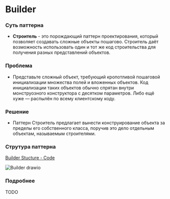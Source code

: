 # Builder

### Суть паттерна

- **Строитель** - это порождающий паттерн проектирования, который позволяет создавать сложные объекты пошагово. Строитель даёт возможность использовать один и тот же код строительства для получения разных представлений объектов.

### Проблема
- Представьте сложный объект, требующий кропотливой пошаговой инициализации множества полей и вложенных объектов. Код инициализации таких объектов обычно спрятан внутри монструозного конструктора с десятком параметров. Либо ещё хуже — распылён по всему клиентскому коду.

### Решение
- Паттерн Строитель предлагает вынести конструирование объекта за пределы его собственного класса, поручив это дело отдельным объектам, называемым строителями.

### Струтура паттерна
[Builder Stucture - Code](https://github.com/artem-karaman/Unity-Design-Pattern/blob/master/Assets/Creational%20Patterns/Builder%20Pattern/Structure/BuilderStructure.cs)



![Builder drawio](https://user-images.githubusercontent.com/19500536/160257801-b5265909-a664-4db7-b8fd-8eed1eb4ee68.svg)

### Подробнее 
TODO
